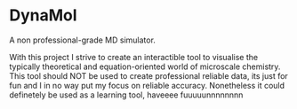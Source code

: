 # DynaMol
A non professional-grade MD simulator. 

With this project I strive to create an interactible tool to visualise the typically theoretical and equation-oriented world of microscale chemistry. 
This tool should NOT be used to create professional reliable data, its just for fun and I in no way put my focus on reliable accuracy. Nonetheless it could definetely be used
as a learning tool, haveeee fuuuuunnnnnnnn

